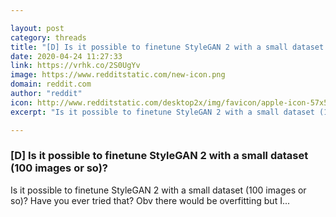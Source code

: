 ```yaml
---

layout: post
category: threads
title: "[D] Is it possible to finetune StyleGAN 2 with a small dataset (100 images or so)?"
date: 2020-04-24 11:27:33
link: https://vrhk.co/2S0UgYv
image: https://www.redditstatic.com/new-icon.png
domain: reddit.com
author: "reddit"
icon: http://www.redditstatic.com/desktop2x/img/favicon/apple-icon-57x57.png
excerpt: "Is it possible to finetune StyleGAN 2 with a small dataset (100 images or so)? Have you ever tried that? Obv there would be overfitting but I..."

---
```


### [D] Is it possible to finetune StyleGAN 2 with a small dataset (100 images or so)?

Is it possible to finetune StyleGAN 2 with a small dataset (100 images or so)? Have you ever tried that? Obv there would be overfitting but I...